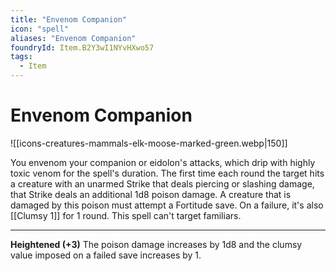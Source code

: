 ```yaml
---
title: "Envenom Companion"
icon: "spell"
aliases: "Envenom Companion"
foundryId: Item.B2Y3wI1NYvHXwo57
tags:
  - Item
---
```


# Envenom Companion
![[icons-creatures-mammals-elk-moose-marked-green.webp|150]]

You envenom your companion or eidolon's attacks, which drip with highly toxic venom for the spell's duration. The first time each round the target hits a creature with an unarmed Strike that deals piercing or slashing damage, that Strike deals an additional 1d8 poison damage. A creature that is damaged by this poison must attempt a Fortitude save. On a failure, it's also [[Clumsy 1]] for 1 round. This spell can't target familiars.

* * *

**Heightened (+3)** The poison damage increases by 1d8 and the clumsy value imposed on a failed save increases by 1.
